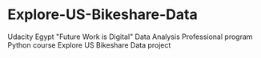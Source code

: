 # Explore-US-Bikeshare-Data

Udacity
Egypt "Future Work is Digital"
Data Analysis Professional program
Python course
Explore US Bikeshare Data project
